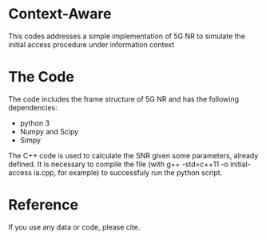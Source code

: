 # Context-Aware

This codes addresses a simple implementation of 5G NR to simulate the initial access procedure under information context

# The Code
The code includes the frame structure of 5G NR and has the following dependencies:
* python 3
* Numpy and Scipy
* Simpy

The C++ code is used to calculate the SNR given some parameters, already defined. It is necessary to compile the file (with g++ -std=c++11 -o initial-access ia.cpp, for example) to successfuly run the python script.

# Reference

If you use any data or code, please cite.
